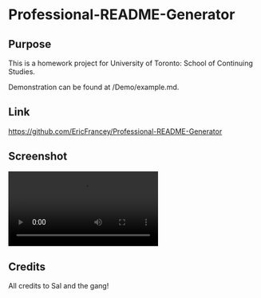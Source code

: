 # Professional-README-Generator

## Purpose

This is a homework project for University of Toronto: School of Continuing Studies.

Demonstration can be found at /Demo/example.md.


## Link
https://github.com/EricFrancey/Professional-README-Generator

## Screenshot
  ![Alt text](Demo/MDGenVideo.mp4?raw=true "Screenshot")

  
## Credits
All credits to Sal and the gang!
